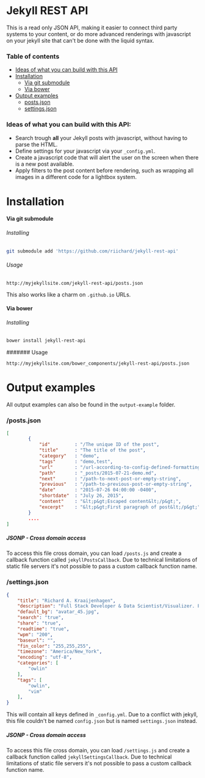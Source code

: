 # Jekyll REST API

This is a read only JSON API, making it easier to connect third party systems
to your content, or do more advanced renderings with javascript on your jekyll site
that can't be done with the liquid syntax.

### Table of contents
- [Ideas of what you can build with this API](#ideas-of-what-you-can-build-with-this-api)
- [Installation](#Installation)
	- [Via git submodule](#via-git-submodule)
	- [Via bower](#via-bower)
- [Output examples](#output-examples)
	- [posts.json](#postsjson)
	- [settings.json](#settingsjson)

### Ideas of what you can build with this API:
- Search trough **all** your Jekyll posts with javascript, without having to
    parse the HTML.
- Define settings for your javascript via your `_config.yml`.
- Create a javascript code that will alert the user on the screen when
    there is a new post available.
- Apply filters to the post content before rendering, such as wrapping all
    images in a different code for a lightbox system.

# Installation

#### Via git submodule

###### Installing
```bash
git submodule add 'https://github.com/riichard/jekyll-rest-api'
```

###### Usage
```
http://myjekyllsite.com/jekyll-rest-api/posts.json
```
This also works like a charm on `.github.io` URLs. 

#### Via bower

###### Installing
```bash
bower install jekyll-rest-api
```

####### Usage
```
http://myjekyllsite.com/bower_components/jekyll-rest-api/posts.json
```

# Output examples

All output examples can also be found in the `output-example` folder.

### /posts.json
```json
[
		{
            "id"         : "/The unique ID of the post",
            "title"      : "The title of the post",
            "category"   : "demo",
            "tags"       : "demo,test",
            "url"        : "/url-according-to-config-defined-formatting",
            "path"       : "_posts/2015-07-21-demo.md",
            "next"       : "/path-to-next-post-or-empty-string",
            "previous"   : "/path-to-previous-post-or-empty-string",
            "date"       : "2015-07-26 04:00:00 -0400",
            "shortdate"  : "July 26, 2015",
            "content"    : "&lt;p&gt;Escaped content&lt;/p&gt;",
            "excerpt"    : "&lt;p&gt;First paragraph of post&lt;/p&gt;",
		} 
        ....
]
```

##### JSONP - Cross domain access
To access this file cross domain, you can load `/posts.js` and create a callback function called `jekyllPostsCallback`. Due to technical limitations of static file servers it's not possible to pass a custom callback function name.

### /settings.json
```json
{
    "title": "Richard A. Kraaijenhagen",
    "description": "Full Stack Developer & Data Scientist/Visualizer. Founder Owlin.",
    "default_bg": "avatar_45.jpg",
    "search": "true",
    "share": "true",
    "readtime": "true",
    "wpm": "200",
    "baseurl": "",
    "fin_color": "255,255,255",
    "timezone": "America/New_York",
    "encoding": "utf-8",
    "categories": [
        "owlin"
    ],
    "tags": [
        "owlin",
        "vim"
    ],
}
```
This will contain all keys defined in `_config.yml`. Due to a conflict with jekyll, this file couldn't be named `config.json` but is named `settings.json` instead.

##### JSONP - Cross domain access
To access this file cross domain, you can load `/settings.js` and create a callback function called `jekyllSettingsCallback`. Due to technical limitations of static file servers it's not possible to pass a custom callback function name.
